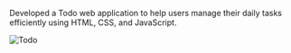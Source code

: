 Developed a Todo web application to help users manage their daily tasks efficiently using HTML, CSS, and JavaScript.

![Todo](https://github.com/Himanshu-Bharti-Ji/Todo-App/assets/125482223/37cbe8ae-b87b-40c4-a56b-fc22fd6a81b4)
